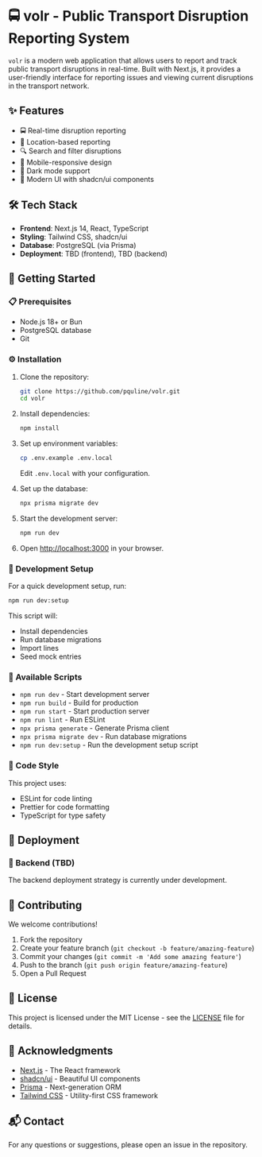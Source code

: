 # 🚍 volr - Public Transport Disruption Reporting System

`volr` is a modern web application that allows users to report and track public transport disruptions in real-time. Built with Next.js, it provides a user-friendly interface for reporting issues and viewing current disruptions in the transport network.

## ✨ Features

- 🚍 Real-time disruption reporting
- 📍 Location-based reporting
- 🔍 Search and filter disruptions
- 📱 Mobile-responsive design
- 🌙 Dark mode support
- 🎨 Modern UI with shadcn/ui components

## 🛠️ Tech Stack

- **Frontend**: Next.js 14, React, TypeScript
- **Styling**: Tailwind CSS, shadcn/ui
- **Database**: PostgreSQL (via Prisma)
- **Deployment**: TBD (frontend), TBD (backend)

## 🚀 Getting Started

### 📋 Prerequisites

- Node.js 18+ or Bun
- PostgreSQL database
- Git

### ⚙️ Installation

1. Clone the repository:
   ```bash
   git clone https://github.com/pquline/volr.git
   cd volr
   ```

2. Install dependencies:
   ```bash
   npm install
   ```

3. Set up environment variables:
   ```bash
   cp .env.example .env.local
   ```
   Edit `.env.local` with your configuration.

4. Set up the database:
   ```bash
   npx prisma migrate dev
   ```

5. Start the development server:
   ```bash
   npm run dev
   ```

6. Open [http://localhost:3000](http://localhost:3000) in your browser.

### 🔧 Development Setup

For a quick development setup, run:
```bash
npm run dev:setup
```
This script will:
- Install dependencies
- Run database migrations
- Import lines
- Seed mock entries

### 📜 Available Scripts

- `npm run dev` - Start development server
- `npm run build` - Build for production
- `npm run start` - Start production server
- `npm run lint` - Run ESLint
- `npx prisma generate` - Generate Prisma client
- `npx prisma migrate dev` - Run database migrations
- `npm run dev:setup` - Run the development setup script

### 🎨 Code Style

This project uses:
- ESLint for code linting
- Prettier for code formatting
- TypeScript for type safety

## 🚢 Deployment

### 🔧 Backend (TBD)

The backend deployment strategy is currently under development.

## 🤝 Contributing

We welcome contributions!

1. Fork the repository
2. Create your feature branch (`git checkout -b feature/amazing-feature`)
3. Commit your changes (`git commit -m 'Add some amazing feature'`)
4. Push to the branch (`git push origin feature/amazing-feature`)
5. Open a Pull Request

## 📄 License

This project is licensed under the MIT License - see the [LICENSE](LICENSE) file for details.

## 🙏 Acknowledgments

- [Next.js](https://nextjs.org/) - The React framework
- [shadcn/ui](https://ui.shadcn.com/) - Beautiful UI components
- [Prisma](https://www.prisma.io/) - Next-generation ORM
- [Tailwind CSS](https://tailwindcss.com/) - Utility-first CSS framework

## 📬 Contact

For any questions or suggestions, please open an issue in the repository.
